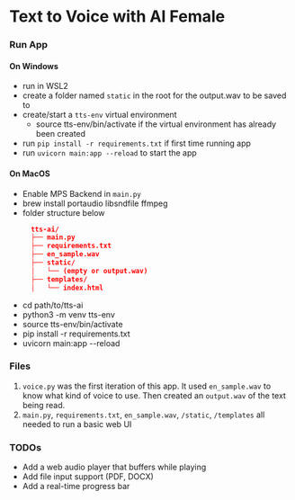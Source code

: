 # Text to Voice with AI Female

### Run App

#### On Windows
- run in WSL2
- create a folder named `static` in the root for the output.wav to be saved to
- create/start a `tts-env` virtual environment
  - source tts-env/bin/activate if the virtual environment has already been created
- run `pip install -r requirements.txt` if first time running app
- run `uvicorn main:app --reload` to start the app

#### On MacOS
- Enable MPS Backend in `main.py`
- brew install portaudio libsndfile ffmpeg
- folder structure below
  ```json  
    tts-ai/
    ├── main.py
    ├── requirements.txt
    ├── en_sample.wav
    ├── static/
    │   └── (empty or output.wav)
    ├── templates/
    │   └── index.html
  ```
- cd path/to/tts-ai
- python3 -m venv tts-env
- source tts-env/bin/activate
- pip install -r requirements.txt
- uvicorn main:app --reload

### Files
1. `voice.py` was the first iteration of this app. It used `en_sample.wav` to know what kind of voice to use. Then created an `output.wav` of the text being read.
2. `main.py`, `requirements.txt`, `en_sample.wav`, `/static`, `/templates` all needed to run a basic web UI

### TODOs
- Add a web audio player that buffers while playing
- Add file input support (PDF, DOCX)
- Add a real-time progress bar